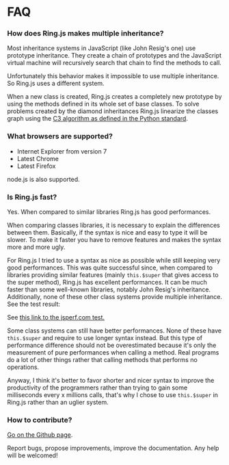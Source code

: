 
FAQ
===

### How does Ring.js makes multiple inheritance?

Most inheritance systems in JavaScript (like John Resig's one) use prototype inheritance. They create a chain of
prototypes and the JavaScript virtual machine will recursively search that chain to find the methods to call.

Unfortunately this behavior makes it impossible to use multiple inheritance. So Ring.js uses a different system.

When a new class is created, Ring.js creates a completely new prototype by using the methods defined in its whole set of
base classes. To solve problems created by the diamond inheritances Ring.js linearize the classes graph using the [C3
algorithm as defined in the Python standard](http://www.python.org/download/releases/2.3/mro/).

### What browsers are supported?

* Internet Explorer from version 7
* Latest Chrome
* Latest Firefox

node.js is also supported.

### Is Ring.js fast?

Yes. When compared to similar libraries Ring.js has good performances.

When comparing classes libraries, it is necessary to explain the differences between them. Basically, if the
syntax is nice and easy to type it will be slower. To make it faster you have to remove features and makes the syntax
more and more ugly.

For Ring.js I tried to use a syntax as nice as possible while still keeping very good performances. This was quite
successful since, when compared to libraries providing similar features (mainly `this.$super` that gives access to the
super method), Ring.js has excellent performances. It can be much faster than some well-known libraries, notably John
Resig's inheritance. Additionally, none of these other class systems provide multiple inheritance. See the test result:

See [this link to the jsperf.com test.](http://jsperf.com/multiple-class-systems/5)

Some class systems can still have better performances. None of these have `this.$super` and require to use longer syntax
instead. But this type of performance difference should not be overestimated because it's only the measurement of pure
performances when calling a method. Real programs do a lot of other things rather that calling methods that performs
no operations.

Anyway, I think it's better to favor shorter and nicer syntax to improve the productivity of the programmers rather
than trying to gain some milliseconds every x millions calls, that's why I chose to use `this.$super` in Ring.js rather
than an uglier system.

### How to contribute?

[Go on the Github page](https://github.com/nicolas-van/ring.js).

Report bugs, propose improvements, improve the documentation. Any help will be welcomed!
